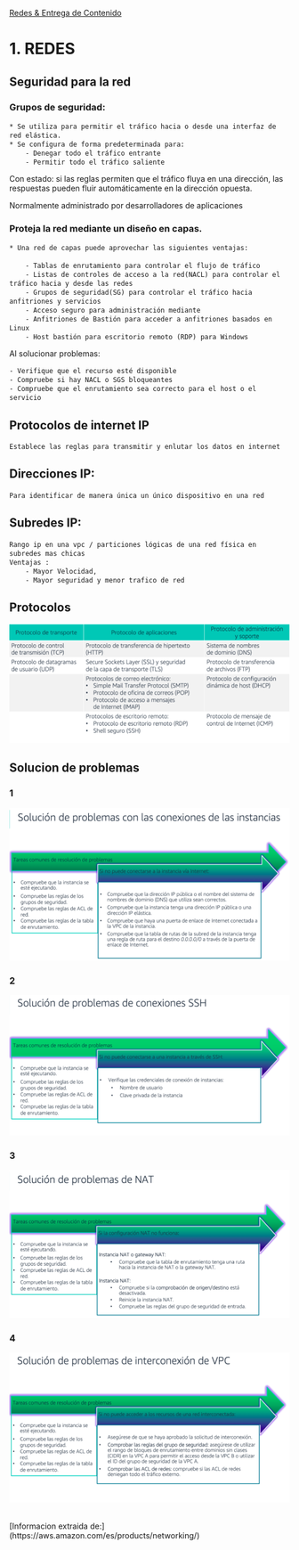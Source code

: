 [Redes & Entrega de Contenido](../../4-Redes_y_entrega_de_Contenido/)

# 1. REDES

## Seguridad para la red

### Grupos de seguridad:

    * Se utiliza para permitir el tráfico hacia o desde una interfaz de red elástica.
    * Se configura de forma predeterminada para:
        - Denegar todo el tráfico entrante
        - Permitir todo el tráfico saliente

Con estado: si las reglas permiten que el tráfico fluya en una dirección, las respuestas pueden fluir automáticamente en la dirección opuesta.

Normalmente administrado por desarrolladores de aplicaciones

### Proteja la red mediante un diseño en capas. 
    
    * Una red de capas puede aprovechar las siguientes ventajas:

        - Tablas de enrutamiento para controlar el flujo de tráfico
        - Listas de controles de acceso a la red(NACL) para controlar el tráfico hacia y desde las redes
        - Grupos de seguridad(SG) para controlar el tráfico hacia anfitriones y servicios
        - Acceso seguro para administración mediante
        - Anfitriones de Bastión para acceder a anfitriones basados en Linux
        - Host bastión para escritorio remoto (RDP) para Windows

Al solucionar problemas:

    - Verifique que el recurso esté disponible
    - Compruebe si hay NACL o SGS bloqueantes
    - Compruebe que el enrutamiento sea correcto para el host o el servicio

## Protocolos de internet IP

    Establece las reglas para transmitir y enlutar los datos en internet

## Direcciones IP: 
    
    Para identificar de manera única un único dispositivo en una red

## Subredes IP:
    Rango ip en una vpc / particiones lógicas de una red física en subredes mas chicas
    Ventajas : 
        - Mayor Velocidad, 
        - Mayor seguridad y menor trafico de red 

## Protocolos

![Protocolos](../00_assets/Redes%20&%20Entrega%20de%20contenidos/Protocolos.png)

## Solucion de problemas

### 1

![1](../00_assets/Redes%20&%20Entrega%20de%20contenidos/Problema1.png)

### 2

![1](../00_assets/Redes%20&%20Entrega%20de%20contenidos/Problema2.png)

### 3

![1](../00_assets/Redes%20&%20Entrega%20de%20contenidos/Problema3.png)

### 4

![1](../00_assets/Redes%20&%20Entrega%20de%20contenidos/Problema4.png)

<br>
[Informacion extraida de:](https://aws.amazon.com/es/products/networking/)
<br/>